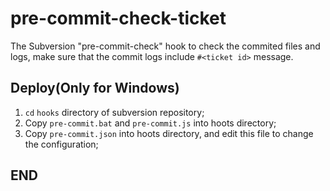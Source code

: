 pre-commit-check-ticket
====
The Subversion "pre-commit-check" hook to check the commited files and logs, make sure that the commit logs include `#<ticket id>` message.

Deploy(Only for Windows)
----
 1. `cd` `hooks` directory of subversion repository;
 2. Copy `pre-commit.bat` and `pre-commit.js` into hoots directory;
 2. Copy `pre-commit.json` into hoots directory, and edit this file to change the configuration;

END
----
